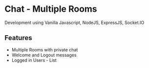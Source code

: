 # Chat - Multiple Rooms

Development using Vanilla Javascript, NodeJS, ExpressJS, Socket.IO 

## Features
* Multiple Rooms with private chat
* Welcome and Logout messages
* Logged in Users - List

